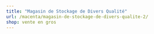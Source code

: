 ```yaml
---
title: "Magasin de Stockage de Divers Qualité"
url: /macenta/magasin-de-stockage-de-divers-qualite-2/
shop: vente en gros
---
```

